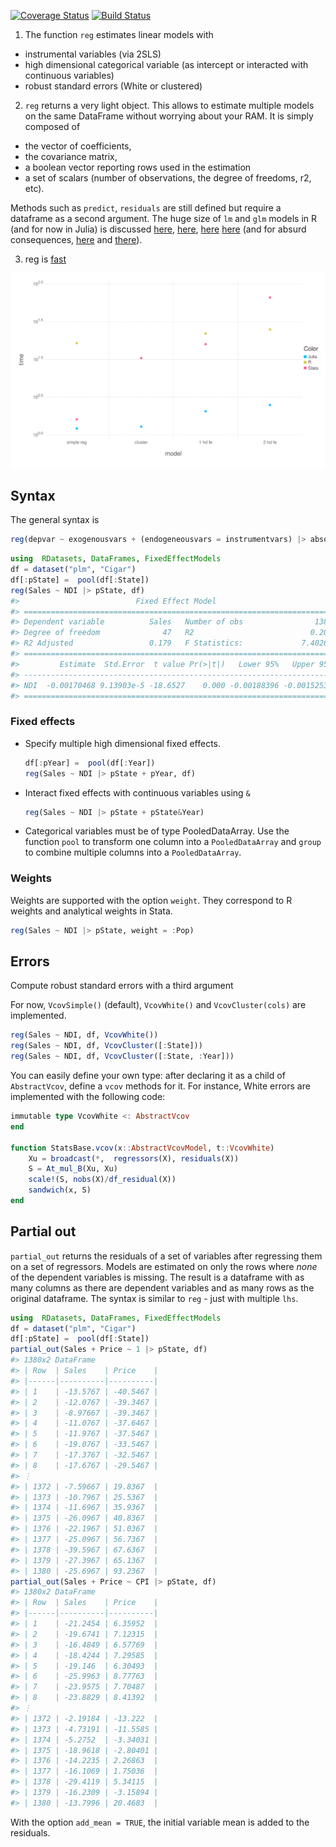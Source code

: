 [![Coverage Status](https://coveralls.io/repos/matthieugomez/FixedEffectModels.jl/badge.svg?branch=master)](https://coveralls.io/r/matthieugomez/FixedEffectModels.jl?branch=master)
[![Build Status](https://travis-ci.org/matthieugomez/FixedEffectModels.jl.svg?branch=master)](https://travis-ci.org/matthieugomez/FixedEffectModels.jl)

1. The function `reg` estimates linear models with 
  - instrumental variables (via 2SLS)
  - high dimensional categorical variable (as intercept or interacted with continuous variables)
  - robust standard errors (White or clustered) 


2. `reg` returns a very light object. This allows to estimate multiple models on the same DataFrame without worrying about your RAM. It is simply composed of 
 
  - the vector of coefficients, 
  - the covariance matrix, 
  - a boolean vector reporting rows used in the estimation
  - a set of scalars (number of observations, the degree of freedoms, r2, etc). 

  Methods such as `predict`, `residuals` are still defined but require a dataframe as a second argument.  The huge size of `lm` and `glm` models in R (and for now in Julia) is discussed [here](http://www.r-bloggers.com/trimming-the-fat-from-glm-models-in-r/), [here](https://blogs.oracle.com/R/entry/is_the_size_of_your), [here](http://stackoverflow.com/questions/21896265/how-to-minimize-size-of-object-of-class-lm-without-compromising-it-being-passe) [here](http://stackoverflow.com/questions/15260429/is-there-a-way-to-compress-an-lm-class-for-later-prediction) (and for absurd consequences, [here](http://stackoverflow.com/questions/26010742/using-stargazer-with-memory-greedy-glm-objects) and [there](http://stackoverflow.com/questions/22577161/not-enough-ram-to-run-stargazer-the-normal-way)).



3. reg is [fast](benchmark/result.md)

![benchmark](benchmark/result.svg)

## Syntax

The general syntax is

```julia
reg(depvar ~ exogenousvars + (endogeneousvars = instrumentvars) |> absorbvars, df)
```

```julia
using  RDatasets, DataFrames, FixedEffectModels
df = dataset("plm", "Cigar")
df[:pState] =  pool(df[:State])
reg(Sales ~ NDI |> pState, df)
#>                          Fixed Effect Model                         
#> =====================================================================
#> Dependent variable          Sales   Number of obs                1380
#> Degree of freedom              47   R2                          0.207
#> R2 Adjusted                 0.179   F Statistics:             7.40264
#> =====================================================================
#>         Estimate  Std.Error  t value Pr(>|t|)   Lower 95%   Upper 95%
#> ---------------------------------------------------------------------
#> NDI  -0.00170468 9.13903e-5 -18.6527    0.000 -0.00188396 -0.00152539
#> =====================================================================
```


### Fixed effects


- Specify multiple high dimensional fixed effects.

  ```julia
  df[:pYear] =  pool(df[:Year])
  reg(Sales ~ NDI |> pState + pYear, df)
  ```
- Interact fixed effects with continuous variables using `&`

  ```julia
  reg(Sales ~ NDI |> pState + pState&Year)
  ```

- Categorical variables must be of type PooledDataArray. Use the function `pool` to transform one column into a `PooledDataArray` and  `group` to combine multiple columns into a `PooledDataArray`.


### Weights

 Weights are supported with the option `weight`. They correspond to R weights and analytical weights in Stata.

```julia
reg(Sales ~ NDI |> pState, weight = :Pop)
```

## Errors
Compute robust standard errors with a third argument

For now, `VcovSimple()` (default), `VcovWhite()` and `VcovCluster(cols)` are implemented.

```julia
reg(Sales ~ NDI, df, VcovWhite())
reg(Sales ~ NDI, df, VcovCluster([:State]))
reg(Sales ~ NDI, df, VcovCluster([:State, :Year]))
```


You can easily define your own type: after declaring it as a child of `AbstractVcov`, define a `vcov` methods for it. For instance,  White errors are implemented with the following code:

```julia
immutable type VcovWhite <: AbstractVcov 
end

function StatsBase.vcov(x::AbstractVcovModel, t::VcovWhite) 
	Xu = broadcast(*,  regressors(X), residuals(X))
	S = At_mul_B(Xu, Xu)
	scale!(S, nobs(X)/df_residual(X))
	sandwich(x, S) 
end
```


## Partial out

`partial_out` returns the residuals of a set of variables after regressing them on a set of regressors. Models are estimated on only the rows where *none* of the dependent variables is missing. The result is a dataframe with as many columns as there are dependent variables and as many rows as the original dataframe.
The syntax is similar to `reg` - just with multiple `lhs`. 

```julia
using  RDatasets, DataFrames, FixedEffectModels
df = dataset("plm", "Cigar")
df[:pState] =  pool(df[:State])
partial_out(Sales + Price ~ 1 |> pState, df)
#> 1380x2 DataFrame
#> | Row  | Sales    | Price    |
#> |------|----------|----------|
#> | 1    | -13.5767 | -40.5467 |
#> | 2    | -12.0767 | -39.3467 |
#> | 3    | -8.97667 | -39.3467 |
#> | 4    | -11.0767 | -37.6467 |
#> | 5    | -11.9767 | -37.5467 |
#> | 6    | -19.0767 | -33.5467 |
#> | 7    | -17.3767 | -32.5467 |
#> | 8    | -17.6767 | -29.5467 |
#> ⋮
#> | 1372 | -7.59667 | 19.8367  |
#> | 1373 | -10.7967 | 25.5367  |
#> | 1374 | -11.6967 | 35.9367  |
#> | 1375 | -26.0967 | 40.8367  |
#> | 1376 | -22.1967 | 51.0367  |
#> | 1377 | -25.0967 | 56.7367  |
#> | 1378 | -39.5967 | 67.6367  |
#> | 1379 | -27.3967 | 65.1367  |
#> | 1380 | -25.6967 | 93.2367  |
partial_out(Sales + Price ~ CPI |> pState, df)
#> 1380x2 DataFrame
#> | Row  | Sales    | Price    |
#> |------|----------|----------|
#> | 1    | -21.2454 | 6.35952  |
#> | 2    | -19.6741 | 7.12315  |
#> | 3    | -16.4849 | 6.57769  |
#> | 4    | -18.4244 | 7.29585  |
#> | 5    | -19.146  | 6.30493  |
#> | 6    | -25.9963 | 8.77763  |
#> | 7    | -23.9575 | 7.70487  |
#> | 8    | -23.8829 | 8.41392  |
#> ⋮
#> | 1372 | -2.19184 | -13.222  |
#> | 1373 | -4.73191 | -11.5585 |
#> | 1374 | -5.2752  | -3.34031 |
#> | 1375 | -18.9618 | -2.80401 |
#> | 1376 | -14.2235 | 2.26863  |
#> | 1377 | -16.1069 | 1.75036  |
#> | 1378 | -29.4119 | 5.34115  |
#> | 1379 | -16.2309 | -3.15894 |
#> | 1380 | -13.7996 | 20.4683  |
```

With the option `add_mean = TRUE`, the initial variable mean is added to the residuals.




